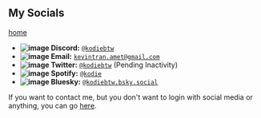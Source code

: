 ## My Socials
[home](https://kdoeodkdokdkdkdododiieieie.github.io)

* **![image](https://github.com/user-attachments/assets/61b098b0-80f0-4cda-ba67-7eb86fec1f9d)
 Discord:** [`@kodiebtw`](https://discord.com/users/1112373063296753766)
*  **![image](https://github.com/bobbledbobby/bobbledbobby.github.io/assets/154967011/21861b64-5d9b-4334-9eaa-b5f8ea2a2f27) Email:** [`kevintran.amet@gmail.com`](mailto:kevintran.amet@gmail.com)
* **![image](https://github.com/user-attachments/assets/ebb45240-f713-4125-873f-564265d2fa00) Twitter:** [`@kodiebtw`](https://twitter.com/kodiebtw) (Pending Inactivity)
* **![image](https://github.com/user-attachments/assets/1a9917c9-16ed-406a-b2fd-935f8069f1a5) Spotify:** [`@kodie`](https://open.spotify.com/user/31bdaxrvzujx2duhuygn3f2yqwxi)
* **![image](https://github.com/user-attachments/assets/7feb3afb-f1ef-4113-8d0d-acb528624261) Bluesky:** [`@kodiebtw.bsky.social`](https://bsky.app/profile/kodiebtw.bsky.social)


If you want to contact me, but you don't want to login with social media or anything, you can go [here](https://kdoeodkdokdkdkdododiieieie.github.io/contact-me-easier).
